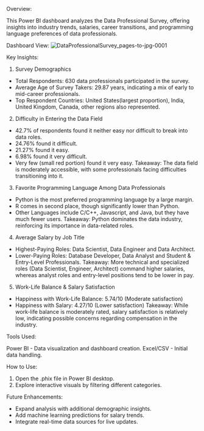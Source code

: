 Overview:

This Power BI dashboard analyzes the Data Professional Survey, offering insights into industry trends, salaries, career transitions, and programming language preferences of data professionals.


Dashboard View:
![DataProfessionalSurvey_pages-to-jpg-0001](https://github.com/user-attachments/assets/ae7e27cc-04eb-4b11-bfb3-d956aecb9ce6)


Key Insights:

1. Survey Demographics
- Total Respondents: 630 data professionals participated in the survey.
- Average Age of Survey Takers: 29.87 years, indicating a mix of early to mid-career professionals.
- Top Respondent Countries: United States(largest proportion), India, United Kingdom, Canada, other regions also represented.

2. Difficulty in Entering the Data Field
- 42.7% of respondents found it neither easy nor difficult to break into data roles.
- 24.76% found it difficult.
- 21.27% found it easy.
- 6.98% found it very difficult.
- Very few (small red portion) found it very easy.
Takeaway: The data field is moderately accessible, with some professionals facing difficulties transitioning into it.

3. Favorite Programming Language Among Data Professionals
- Python is the most preferred programming language by a large margin.
- R comes in second place, though significantly lower than Python.
- Other Languages include C/C++, Javascript, and Java, but they have much fewer users.
Takeaway: Python dominates the data industry, reinforcing its importance in data-related roles.

4. Average Salary by Job Title
- Highest-Paying Roles: Data Scientist, Data Engineer and Data Architect.
- Lower-Paying Roles: Database Developer, Data Analyst and Student & Entry-Level Professionals.
Takeaway: More technical and specialized roles (Data Scientist, Engineer, Architect) command higher salaries, whereas analyst roles and entry-level positions tend to be lower in pay.

5. Work-Life Balance & Salary Satisfaction
- Happiness with Work-Life Balance: 5.74/10 (Moderate satisfaction)
- Happiness with Salary: 4.27/10 (Lower satisfaction)
Takeaway: While work-life balance is moderately rated, salary satisfaction is relatively low, indicating possible concerns regarding compensation in the industry.



Tools Used:

Power BI - Data visualization and dashboard creation.
Excel/CSV - Initial data handling.



How to Use:
1. Open the .phix file in Power BI desktop.
2. Explore interactive visuals by filtering different categories.



Future Enhancements:
- Expand analysis with additional demographic insights.
- Add machine learning predictions for salary trends.
- Integrate real-time data sources for live updates.

  
